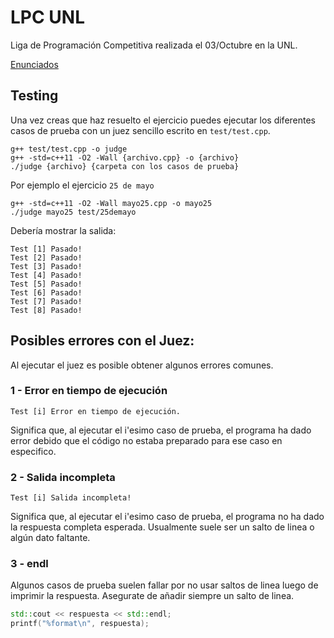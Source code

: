 # LPC UNL

Liga de Programación Competitiva realizada el 03/Octubre en la UNL.

[Enunciados](https://github.com/fals3bool/lpc25oct/blob/master/enunciados-nivel2.pdf)

## Testing

Una vez creas que haz resuelto el ejercicio puedes ejecutar los diferentes casos de prueba con un juez sencillo escrito en `test/test.cpp`.
```shell
g++ test/test.cpp -o judge
g++ -std=c++11 -O2 -Wall {archivo.cpp} -o {archivo}
./judge {archivo} {carpeta con los casos de prueba}
```

Por ejemplo el ejercicio `25 de mayo`
```shell
g++ -std=c++11 -O2 -Wall mayo25.cpp -o mayo25
./judge mayo25 test/25demayo
```

Debería mostrar la salida:
```shell
Test [1] Pasado!
Test [2] Pasado!
Test [3] Pasado!
Test [4] Pasado!
Test [5] Pasado!
Test [6] Pasado!
Test [7] Pasado!
Test [8] Pasado!
```

## Posibles errores con el Juez:

Al ejecutar el juez es posible obtener algunos errores comunes.

### 1 - Error en tiempo de ejecución
```shell
Test [i] Error en tiempo de ejecución.
```

Significa que, al ejecutar el i'esimo caso de prueba, el programa ha dado error debido que el código no estaba preparado para ese caso en especifico.

### 2 - Salida incompleta
```shell
Test [i] Salida incompleta!
```

Significa que, al ejecutar el i'esimo caso de prueba, el programa no ha dado la respuesta completa esperada. Usualmente suele ser un salto de linea o algún dato faltante.

### 3 - endl

Algunos casos de prueba suelen fallar por no usar saltos de linea luego de imprimir la respuesta. Asegurate de añadir siempre un salto de linea.
```c++
std::cout << respuesta << std::endl;
printf("%format\n", respuesta);
```


